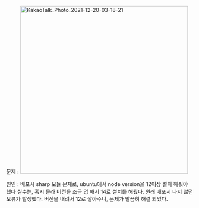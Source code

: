문제 :
<img width="451" alt="KakaoTalk_Photo_2021-12-20-03-18-21" src="https://user-images.githubusercontent.com/88166362/146686204-8c66342e-8313-41ec-bb16-f96e58542d3a.png">

원인 : 배포시 sharp 모듈 문제로, ubuntu에서 node version을 12이상 설치 해줘야 했다
실수는,  혹시 몰라 버전을 조금 업 해서 14로 설치를 해줬다.
원래 배포시 나지 않던 오류가 발생했다.
버전을 내려서 12로 깔아주니, 문제가 말끔히 해결 되었다.

